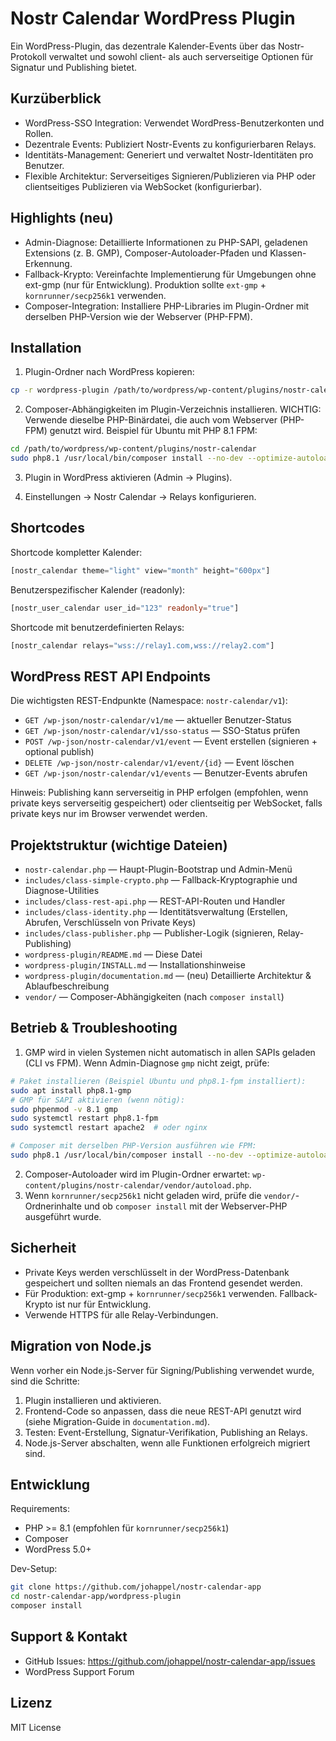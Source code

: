 # Nostr Calendar WordPress Plugin

Ein WordPress-Plugin, das dezentrale Kalender-Events über das Nostr-Protokoll verwaltet und sowohl client- als auch serverseitige Optionen für Signatur und Publishing bietet.

## Kurzüberblick

- WordPress-SSO Integration: Verwendet WordPress-Benutzerkonten und Rollen.
- Dezentrale Events: Publiziert Nostr-Events zu konfigurierbaren Relays.
- Identitäts-Management: Generiert und verwaltet Nostr-Identitäten pro Benutzer.
- Flexible Architektur: Serverseitiges Signieren/Publizieren via PHP oder clientseitiges Publizieren via WebSocket (konfigurierbar).

## Highlights (neu)

- Admin-Diagnose: Detaillierte Informationen zu PHP-SAPI, geladenen Extensions (z. B. GMP), Composer-Autoloader-Pfaden und Klassen-Erkennung.
- Fallback-Krypto: Vereinfachte Implementierung für Umgebungen ohne ext-gmp (nur für Entwicklung). Produktion sollte `ext-gmp` + `kornrunner/secp256k1` verwenden.
- Composer-Integration: Installiere PHP-Libraries im Plugin-Ordner mit derselben PHP-Version wie der Webserver (PHP-FPM).

## Installation

1. Plugin-Ordner nach WordPress kopieren:

```bash
cp -r wordpress-plugin /path/to/wordpress/wp-content/plugins/nostr-calendar
```

2. Composer-Abhängigkeiten im Plugin-Verzeichnis installieren. WICHTIG: Verwende dieselbe PHP-Binärdatei, die auch vom Webserver (PHP-FPM) genutzt wird. Beispiel für Ubuntu mit PHP 8.1 FPM:

```bash
cd /path/to/wordpress/wp-content/plugins/nostr-calendar
sudo php8.1 /usr/local/bin/composer install --no-dev --optimize-autoloader
```

3. Plugin in WordPress aktivieren (Admin → Plugins).

4. Einstellungen → Nostr Calendar → Relays konfigurieren.

## Shortcodes

Shortcode kompletter Kalender:

```php
[nostr_calendar theme="light" view="month" height="600px"]
```

Benutzerspezifischer Kalender (readonly):

```php
[nostr_user_calendar user_id="123" readonly="true"]
```

Shortcode mit benutzerdefinierten Relays:

```php
[nostr_calendar relays="wss://relay1.com,wss://relay2.com"]
```

## WordPress REST API Endpoints

Die wichtigsten REST-Endpunkte (Namespace: `nostr-calendar/v1`):

- `GET /wp-json/nostr-calendar/v1/me` — aktueller Benutzer-Status
- `GET /wp-json/nostr-calendar/v1/sso-status` — SSO-Status prüfen
- `POST /wp-json/nostr-calendar/v1/event` — Event erstellen (signieren + optional publish)
- `DELETE /wp-json/nostr-calendar/v1/event/{id}` — Event löschen
- `GET /wp-json/nostr-calendar/v1/events` — Benutzer-Events abrufen

Hinweis: Publishing kann serverseitig in PHP erfolgen (empfohlen, wenn private keys serverseitig gespeichert) oder clientseitig per WebSocket, falls private keys nur im Browser verwendet werden.

## Projektstruktur (wichtige Dateien)

- `nostr-calendar.php` — Haupt-Plugin-Bootstrap und Admin-Menü
- `includes/class-simple-crypto.php` — Fallback-Kryptographie und Diagnose-Utilities
- `includes/class-rest-api.php` — REST-API-Routen und Handler
- `includes/class-identity.php` — Identitätsverwaltung (Erstellen, Abrufen, Verschlüsseln von Private Keys)
- `includes/class-publisher.php` — Publisher-Logik (signieren, Relay-Publishing)
- `wordpress-plugin/README.md` — Diese Datei
- `wordpress-plugin/INSTALL.md` — Installationshinweise
- `wordpress-plugin/documentation.md` — (neu) Detaillierte Architektur & Ablaufbeschreibung
- `vendor/` — Composer-Abhängigkeiten (nach `composer install`)

## Betrieb & Troubleshooting

1. GMP wird in vielen Systemen nicht automatisch in allen SAPIs geladen (CLI vs FPM). Wenn Admin-Diagnose `gmp` nicht zeigt, prüfe:

```bash
# Paket installieren (Beispiel Ubuntu und php8.1-fpm installiert):
sudo apt install php8.1-gmp
# GMP für SAPI aktivieren (wenn nötig):
sudo phpenmod -v 8.1 gmp
sudo systemctl restart php8.1-fpm 
sudo systemctl restart apache2  # oder nginx

# Composer mit derselben PHP-Version ausführen wie FPM:
sudo php8.1 /usr/local/bin/composer install --no-dev --optimize-autoloader
```

2. Composer-Autoloader wird im Plugin-Ordner erwartet: `wp-content/plugins/nostr-calendar/vendor/autoload.php`.
3. Wenn `kornrunner/secp256k1` nicht geladen wird, prüfe die `vendor/`-Ordnerinhalte und ob `composer install` mit der Webserver-PHP ausgeführt wurde.

## Sicherheit

- Private Keys werden verschlüsselt in der WordPress-Datenbank gespeichert und sollten niemals an das Frontend gesendet werden.
- Für Produktion: ext-gmp + `kornrunner/secp256k1` verwenden. Fallback-Krypto ist nur für Entwicklung.
- Verwende HTTPS für alle Relay-Verbindungen.

## Migration von Node.js

Wenn vorher ein Node.js-Server für Signing/Publishing verwendet wurde, sind die Schritte:

1. Plugin installieren und aktivieren.
2. Frontend-Code so anpassen, dass die neue REST-API genutzt wird (siehe Migration-Guide in `documentation.md`).
3. Testen: Event-Erstellung, Signatur-Verifikation, Publishing an Relays.
4. Node.js-Server abschalten, wenn alle Funktionen erfolgreich migriert sind.

## Entwicklung

Requirements:

- PHP >= 8.1 (empfohlen für `kornrunner/secp256k1`)
- Composer
- WordPress 5.0+

Dev-Setup:

```bash
git clone https://github.com/johappel/nostr-calendar-app
cd nostr-calendar-app/wordpress-plugin
composer install
```

## Support & Kontakt

- GitHub Issues: https://github.com/johappel/nostr-calendar-app/issues
- WordPress Support Forum

## Lizenz

MIT License
